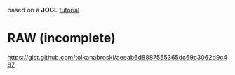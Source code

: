 based on a **JOGL** [tutorial](http://jogamp.org/git/?p=jogl-demos.git;a=blob;f=src/demos/es2/RawGL2ES2demo.java)

# RAW (incomplete)
https://gist.github.com/tolkanabroski/aeeab6d8887555365dc69c3062d9c487
